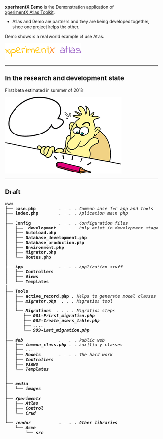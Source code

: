 
**xperimentX Demo** is the Demonstration application of  
[xperimentX Atlas Toolkit](https://github.com/xperimentx/atlas).


* Atlas and Demo are partners and they are being developed together, 
 since one project helps the other.

Demo shows is a real world example of use Atlas.

[![xperimentx atlas](doc/images/atlas.png)](https://github.com/xperimentx/atlas) 


---

## In the research and development state
First beta estimated in summer of 2018

![xperimentx atlas](doc/images/pensando.png) 

----

## Draft

<pre>
www
├── <b>base.php</b>         <i>. . . . Common base for app and tools</i>
├── <b>index.php</b>        <i>. . . . Aplication main php</i>
│    
├── <b>Config</b>           <i>. . . . Configuration files</i>
│   ├── <b>.development</b> <i>. . . . Only exist in development stage</i>    
│   ├── <b>Autoload.php</b>               
│   ├── <b>Database_development.php</b>
│   ├── <b>Database_production.php</b>
│   ├── <b>Environment.php</b>
│   ├── <b>Migrator.php</b>
│   └── <b>Routes.php</b>
│
├── <b>App</b>              <i>. . . . Application stuff</i>
│   ├── <b>Controllers</b>  
│   ├── <b>Views</b>
│   └── <b>Templates</b> 
|
├── <b>Tools</b>
│   ├── <b>active_record.php</b> <i>. Helps to generate model classes
│   ├── <b>migrator.php</b>  <i>. . . Migration tool 
│   |
│   └── <b>Migrations</b>  <i>. . . . Migration steps</i>
│      ├── <b>001-Frirst_migration.php</b>
│      ├── <b>002-Create_users_table.php</b>
│      ├── ....
│      └── <b>999-Last_migration.php</b>
│     
├── <b>Web</b>              <i>. . . . Public web</i>
│   ├── <b>Common_class.php</b> <i>. . Auxiliary classes</i>
│   ├── ...
│   ├── <b>Models</b>       <i>. . . . The hard work</i> 
│   ├── <b>Controllers</b>  
│   ├── <b>Views</b>
│   └── <b>Templates</b>
│
│
├── <b>media
│   └── <b>images</b>
│
├── <b>Xperimentx</b>
│   ├── <b>Atlas</b>
│   ├── <b>Control</b>
│   └── <b>Crud</b>
│
└── <b>vendor </b>          . . . . Other libraries
    └── <b>Acme</b>
        └── <b>src</b>
</pre>
 